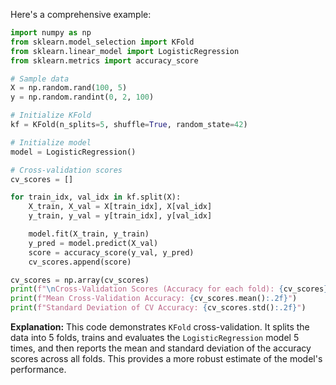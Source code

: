 Here's a comprehensive example:

```python
import numpy as np
from sklearn.model_selection import KFold
from sklearn.linear_model import LogisticRegression
from sklearn.metrics import accuracy_score

# Sample data
X = np.random.rand(100, 5)
y = np.random.randint(0, 2, 100)

# Initialize KFold
kf = KFold(n_splits=5, shuffle=True, random_state=42)

# Initialize model
model = LogisticRegression()

# Cross-validation scores
cv_scores = []

for train_idx, val_idx in kf.split(X):
    X_train, X_val = X[train_idx], X[val_idx]
    y_train, y_val = y[train_idx], y[val_idx]

    model.fit(X_train, y_train)
    y_pred = model.predict(X_val)
    score = accuracy_score(y_val, y_pred)
    cv_scores.append(score)

cv_scores = np.array(cv_scores)
print(f"\nCross-Validation Scores (Accuracy for each fold): {cv_scores}")
print(f"Mean Cross-Validation Accuracy: {cv_scores.mean():.2f}")
print(f"Standard Deviation of CV Accuracy: {cv_scores.std():.2f}")
```

**Explanation:** This code demonstrates `KFold` cross-validation. It splits the data into 5 folds, trains and evaluates the `LogisticRegression` model 5 times, and then reports the mean and standard deviation of the accuracy scores across all folds. This provides a more robust estimate of the model's performance.
